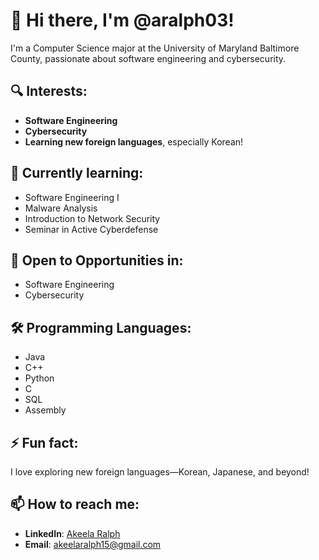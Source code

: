 # 👋 Hi there, I'm @aralph03!

I'm a Computer Science major at the University of Maryland Baltimore County, passionate about software engineering and cybersecurity.

## 🔍 Interests:
- **Software Engineering**
- **Cybersecurity**
- **Learning new foreign languages**, especially Korean!

## 🌱 Currently learning:
- Software Engineering I
- Malware Analysis
- Introduction to Network Security
- Seminar in Active Cyberdefense

## 🚀 Open to Opportunities in:
- Software Engineering
- Cybersecurity

## 🛠️ Programming Languages:
- Java
- C++
- Python
- C
- SQL
- Assembly

## ⚡ Fun fact:
I love exploring new foreign languages—Korean, Japanese, and beyond!

## 📫 How to reach me:
- **LinkedIn**: [Akeela Ralph](https://www.linkedin.com/in/akeela-ralph-a53542233)
- **Email**: akeelaralph15@gmail.com

<!---
aralph03/aralph03 is a ✨ special ✨ repository because its `README.md` (this file) appears on your GitHub profile.
You can click the Preview link to take a look at your changes.
--->
